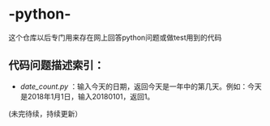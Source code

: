# -python-
这个仓库以后专门用来存在网上回答python问题或做test用到的代码

## 代码问题描述索引：
- _date_count.py_  ：输入今天的日期，返回今天是一年中的第几天。例如：今天是2018年1月1日，输入20180101，返回1。


(未完待续，持续更新）
